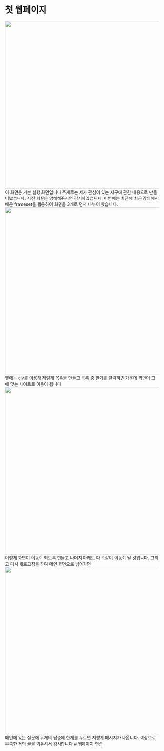 # 첫 웹페이지
<img src="https://user-images.githubusercontent.com/102115231/169639889-8ba4dc46-ecbd-4972-9290-17101b65e9e2.jpg" width="1000 " height="550">
이 화면은 기본 실행 화면입니다
주제로는 제가 관심이 있는 지구에 관한 내용으로 만들어봤습니다.  사진 화질은 양해해주시면 감사하겠습니다.
이번에는 최근에 최근 강의에서 배운 frameset을 활용하여 화면을 3개로 먼저 나누어 봤습니다.
<img src="https://user-images.githubusercontent.com/102115231/169640131-d0a3c6f7-92b6-4aa2-affe-1865c0a839cd.jpg" width="1000 " height="550">
옆에는 div를 이용해 저렇게 목록을 만들고 목록 중 한개를 클릭하면 가운데 화면이 그에 맞는 사이트로 이동이 됩니다
<img src="https://user-images.githubusercontent.com/102115231/169640349-3a93af73-8f83-4470-ac00-02d4822ef060.jpg" width="1000 " height="550">
이렇게 화면이 이동이 되도록 만들고 나머지 아래도 다 똑같이 이동이 될 것입니다.
그리고 다시 새로고침을 하여 메인 화면으로 넘어가면
<img src="https://user-images.githubusercontent.com/102115231/169640490-0529de83-bda6-46a1-85c0-faf382996201.jpg" width="1000 " height="550">
메인에 있는 질문에 두개의 답중에 한개를 누르면 저렇게 메시지가 나옵니다. 이상으로 부족한 저의 글을 봐주셔서 감사합니다
# 웹페이지 연습
